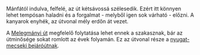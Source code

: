Mánfától indulva, felfelé, az út kétsávossá szélesedik. Ezért itt könnyen lehet tempósan haladni és a forgalmat - melyből igen sok várható - előzni. A kanyarok enyhék, az útvonal mély erdőn át vezet.

A [Melegmányi út](#Melegmanyi) megfelelő folytatása lehet ennek a szakasznak, bár az útminősége sokat romlott az évek folyamán. Ez az útvonal része a [nyugat-mecseki bejáróútnak](#NyugatMecsek).